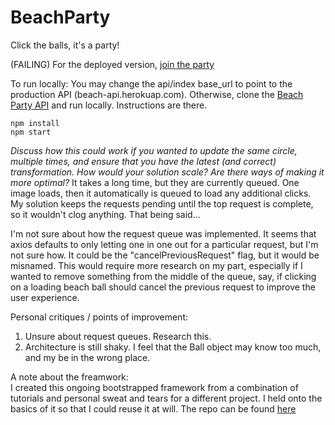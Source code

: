 # BeachParty
Click the balls, it's a party!

(FAILING) For the deployed version, [join the party](http://beach-party.herokuapp.com)  

To run locally:
You may change the api/index base_url to point to the production API (beach-api.herokuap.com). Otherwise, clone the [Beach Party API](https://github.com/creatyvtype/BeachPartyApi) and run locally. Instructions are there.

`npm install`  
`npm start`

*Discuss how this could work if you wanted to update the same circle, multiple times, and ensure that you have the latest (and correct) transformation.  How would your solution scale?  Are there ways of making it more optimal?*
It takes a long time, but they are currently queued. One image loads, then it automatically is queued to load any additional clicks. My solution keeps the requests pending until the top request is complete, so it wouldn't clog anything. That being said...

I'm not sure about how the request queue was implemented. It seems that axios defaults to only letting one in one out for a particular request, but I'm not sure how. It could be the "cancelPreviousRequest" flag, but it would be misnamed. This would require more research on my part, especially if I wanted to remove something from the middle of the queue, say, if clicking on a loading beach ball should cancel the previous request to improve the user experience.

Personal critiques / points of improvement:  
1) Unsure about request queues. Research this.  
2) Architecture is still shaky. I feel that the Ball object may know too much, and my be in the wrong place.

A note about the freamwork:  
I created this ongoing bootstrapped framework from a combination of tutorials and personal sweat and tears for a different project. I held onto the basics of it so that I could reuse it at will. The repo can be found [here](https://github.com/creatyvtype/react-redux-framework)
